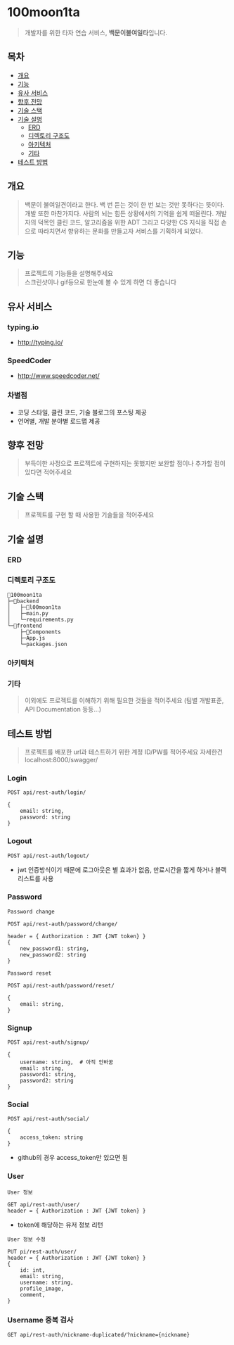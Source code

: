 # 100moon1ta

> 개발자를 위한 타자 연습 서비스, **백문이불여일타**입니다.



## 목차

- [개요](#개요)
- [기능](#기능)
- [유사 서비스](#유사-서비스)
- [향후 전망](#향후-전망)
- [기술 스택](#기술-스택)
- [기술 설명](#기술-설명)
  - [ERD](#erd)
  - [디렉토리 구조도](#디렉토리-구조도)
  - [아키텍처](#아키텍처)
  - [기타](#기타)
- [테스트 방법](#테스트-방법)



## 개요

> 백문이 불여일견이라고 한다. 백 번 듣는 것이 한 번 보는 것만 못하다는 뜻이다. 개발 또한 마찬가지다. 사람의 뇌는 힘든 상황에서의 기억을 쉽게 떠올린다. 개발자의 덕목인 클린 코드, 알고리즘을 위한 ADT 그리고 다양한 CS 지식을 직접 손으로 따라치면서 향유하는 문화를 만들고자 서비스를 기획하게 되었다.



## 기능

> 프로젝트의 기능들을 설명해주세요  
> 스크린샷이나 gif등으로 한눈에 볼 수 있게 하면 더 좋습니다



## 유사 서비스

### typing.io

- http://typing.io/

### SpeedCoder

- http://www.speedcoder.net/

### 차별점

- 코딩 스타일, 클린 코드, 기술 블로그의 포스팅 제공
- 언어별, 개발 분야별 로드맵 제공



## 향후 전망

> 부득이한 사정으로 프로젝트에 구현하지는 못했지만 보완할 점이나 추가할 점이 있다면 적어주세요



## 기술 스택

> 프로젝트를 구현 할 때 사용한 기술들을 적어주세요



## 기술 설명

### ERD



### 디렉토리 구조도

```
📁100moon1ta
├─📁backend
│   ├─📁l00moon1ta
│   ├─main.py
│   └─requirements.py
└─📁frontend
    ├─📁Components
    ├─App.js
    └─packages.json
```



### 아키텍처



### 기타

> 이외에도 프로젝트를 이해하기 위해 필요한 것들을 적어주세요 (팀별 개발표준, API Documentation 등등...)



## 테스트 방법

> 프로젝트를 배포한 url과 테스트하기 위한 계정 ID/PW를 적어주세요
> 자세한건 localhost:8000/swagger/

### Login

```
POST api/rest-auth/login/

{
    email: string,
    password: string
}
```

### Logout

```
POST api/rest-auth/logout/
```

- jwt 인증방식이기 때문에 로그아웃은 별 효과가 없음, 만료시간을 짧게 하거나 블랙리스트를 사용

### Password

```
Password change

POST api/rest-auth/password/change/

header = { Authorization : JWT {JWT token} }
{
    new_password1: string,
    new_password2: string
}
```

```
Password reset

POST api/rest-auth/password/reset/

{
    email: string,
}
```

### Signup

```
POST api/rest-auth/signup/

{
    username: string,  # 아직 안바꿈
    email: string,
    password1: string,
    password2: string
}

```

### Social

```
POST api/rest-auth/social/

{
    access_token: string
}
```

- github의 경우 access_token만 있으면 됨

### User

```
User 정보

GET api/rest-auth/user/
header = { Authorization : JWT {JWT token} }
```

- token에 해당하는 유저 정보 리턴

```
User 정보 수정

PUT pi/rest-auth/user/
header = { Authorization : JWT {JWT token} }
{
    id: int,
    email: string,
    username: string,
    profile_image,
    comment,
}
```

### Username 중복 검사

```
GET api/rest-auth/nickname-duplicated/?nickname={nickname}

```
